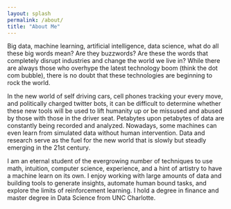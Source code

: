 ```yaml
---
layout: splash
permalink: /about/
title: "About Me"
---
```


Big data, machine learning, artificial intelligence, data science, what do all these big words mean? Are they buzzwords? Are these the words that completely disrupt industries and change the world we live in? While there are always those who overhype the latest technology boom (think the dot com bubble), there is no doubt that these technologies are beginning to rock the world. 

In the new world of self driving cars, cell phones tracking your every move, and politically charged twitter bots, it can be difficult to determine whether these new tools will be used to lift humanity up or be missused and abused by those with those in the driver seat. Petabytes upon petabytes of data are constantly being recorded and analyzed. Nowadays, some machines can even learn from simulated data without human intervention. Data and research serve as the fuel for the new world that is slowly but steadly emerging in the 21st century. 

I am an eternal student of the evergrowing number of techniques to use math, intuition, computer science, experience, and a hint of artistry to have a machine learn on its own. I enjoy working with large amounts of data and building tools to generate insights, automate human bound tasks, and explore the limits of reinforcement learning. I hold a degree in finance and master degree in Data Science from UNC Charlotte. 

